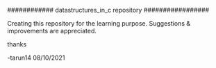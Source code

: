 ############ datastructures_in_c repository #################

Creating this repository for the learning purpose.
Suggestions & improvements are appreciated.

thanks

-tarun14
08/10/2021



